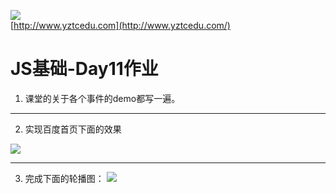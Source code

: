 ![](http://www.yztcedu.com/images/logo.png)     
[http://www.yztcedu.com](http://www.yztcedu.com/)  
# JS基础-Day11作业
1. 课堂的关于各个事件的demo都写一遍。

---
2. 实现百度首页下面的效果   

![](http://o7cqr8cfk.bkt.clouddn.com/16-12-11/93900638-file_1481469314280_61e6.gif)

---
3. 完成下面的轮播图：
![](http://o7cqr8cfk.bkt.clouddn.com/17-3-27/5360897-file_1490591971573_b0fc.gif)